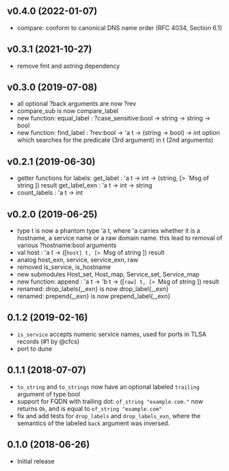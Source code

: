 ## v0.4.0 (2022-01-07)

* compare: conform to canonical DNS name order (RFC 4034, Section 6.1)

## v0.3.1 (2021-10-27)

* remove fmt and astring dependency

## v0.3.0 (2019-07-08)

* all optional ?back arguments are now ?rev
* compare_sub is now compare_label
* new function: equal_label : ?case_sensitive:bool -> string -> string -> bool
* new function: find_label : ?rev:bool -> 'a t -> (string -> bool) -> int option
  which searches for the predicate (3rd argument) in t (2nd arguments)

## v0.2.1 (2019-06-30)

* getter functions for labels:
  get_label : 'a t -> int -> (string, [> `Msg of string ]) result
  get_label_exn : 'a t -> int -> string
* count_labels : 'a t -> int

## v0.2.0 (2019-06-25)

* type t is now a phantom type 'a t, where 'a carries whether it is a hostname,
  a service name or a raw domain name. this lead to removal of various
  ?hostname:bool arguments
* val host : 'a t -> ([`host] t, [> `Msg of string ]) result
* analog host_exn, service, service_exn, raw
* removed is_service, is_hostname
* new submodules Host_set, Host_map, Service_set, Service_map
* new function: append : 'a t -> 'b t -> ([`raw] t, [> `Msg of string ]) result
* renamed: drop_labels{,_exn} is now drop_label{,_exn}
* renamed: prepend{,_exn} is now prepend_label{,_exn}

## 0.1.2 (2019-02-16)

* `is_service` accepts numeric service names, used for ports in TLSA records (#1 by @cfcs)
* port to dune

## 0.1.1 (2018-07-07)

* `to_string` and `to_strings` now have an optional labeled `trailing` argument
  of type bool
* support for FQDN with trailing dot: `of_string "example.com."` now returns
  `Ok`, and is equal to `of_string "example.com"`
* fix and add tests for `drop_labels` and `drop_labels_exn`, where the semantics
  of the labeled `back` argument was inversed.

## 0.1.0 (2018-06-26)

* Initial release
